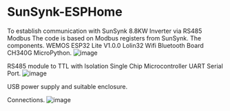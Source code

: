 # SunSynk-ESPHome

To establish communication with SunSynk 8.8KW Inverter via RS485 Modbus
The code is based on Modbus registers from SunSynk.
The components.
WEMOS ESP32 Lite V1.0.0 Lolin32 Wifi Bluetooth Board CH340G MicroPython.
 ![image](https://github.com/tmh88/SunSynk-ESPHome/assets/64529041/9e1ca95e-830e-4158-8557-add443563313)

RS485 module to TTL with Isolation Single Chip Microcontroller UART Serial Port.
 ![image](https://github.com/tmh88/SunSynk-ESPHome/assets/64529041/abfc6147-6111-4ed7-9103-4789ae8c0975)

USB power supply and suitable enclosure.

Connections.
![image](https://github.com/tmh88/SunSynk-ESPHome/assets/64529041/0062a26b-907e-47c4-ba39-ec424cc89476)

 
